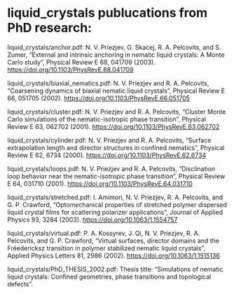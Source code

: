 # liquid_crystals publucations from PhD research:

liquid_crystals/anchor.pdf:
N. V. Priezjev, G. Skacej, R. A. Pelcovits, and S. Zumer, “External and intrinsic anchoring in nematic liquid crystals: A Monte Carlo study”, Physical Review E 68, 041709 (2003). https://doi.org/10.1103/PhysRevE.68.041709

liquid_crystals/biaxial_nematics.pdf:
N. V. Priezjev and R. A. Pelcovits, “Coarsening dynamics of biaxial nematic liquid crystals”, Physical Review E 66, 051705 (2002). https://doi.org/10.1103/PhysRevE.66.051705

liquid_crystals/cluster.pdf:
N. V. Priezjev and R. A. Pelcovits, “Cluster Monte Carlo simulations of the nematic-isotropic phase transition”, Physical Review E 63, 062702 (2001). https://doi.org/10.1103/PhysRevE.63.062702

liquid_crystals/cylinder.pdf:
N. V. Priezjev and R. A. Pelcovits, “Surface extrapolation length and director structures in confined nematics”, Physical Review E 62, 6734 (2000). https://doi.org/10.1103/PhysRevE.62.6734

liquid_crystals/loops.pdf: 
N. V. Priezjev and R. A. Pelcovits, “Disclination loop behavior near the nematic-isotropic phase transition”, Physical Review E 64, 031710 (2001). https://doi.org/10.1103/PhysRevE.64.031710

liquid_crystals/stretched.pdf: 
I. Amimori, N. V. Priezjev, R. A. Pelcovits, and G. P. Crawford, “Optomechanical properties of stretched polymer dispersed liquid crystal films for scattering polarizer applications”, Journal of Applied Physics 93, 3284 (2003). https://doi.org/10.1063/1.1554757

liquid_crystals/virtual.pdf:
P. A. Kossyrev, J. Qi, N. V. Priezjev, R. A. Pelcovits, and G. P. Crawford, “Virtual surfaces, director domains and the Fréedericksz transition in polymer stabilized nematic liquid crystals”, Applied Physics Letters 81, 2986 (2002). https://doi.org/10.1063/1.1515136

liquid_crystals/PhD_THESIS_2002.pdf:
Thesis title: “Simulations of nematic liquid crystals: Confined geometries, phase transitions and topological defects”.
